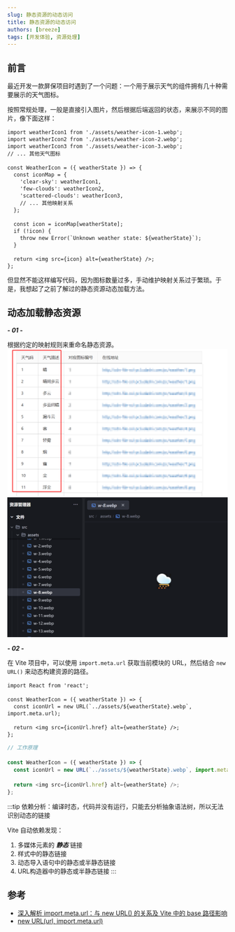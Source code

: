 ```yaml
---
slug: 静态资源的动态访问
title: 静态资源的动态访问
authors: [breeze]
tags: [开发体验, 资源处理]
---
```


## 前言
最近开发一款屏保项目时遇到了一个问题：一个用于展示天气的组件拥有几十种需要展示的天气图标。

按照常规处理，一般是直接引入图片，然后根据后端返回的状态，来展示不同的图片，像下面这样：

```tsx
import weatherIcon1 from './assets/weather-icon-1.webp';
import weatherIcon2 from './assets/weather-icon-2.webp';
import weatherIcon3 from './assets/weather-icon-3.webp';
// ... 其他天气图标

const WeatherIcon = ({ weatherState }) => {
  const iconMap = {
    'clear-sky': weatherIcon1,
    'few-clouds': weatherIcon2,
    'scattered-clouds': weatherIcon3,
    // ... 其他映射关系
  };

  const icon = iconMap[weatherState];
  if (!icon) {
    throw new Error(`Unknown weather state: ${weatherState}`);
  }

  return <img src={icon} alt={weatherState} />;
};
```
但显然不能这样编写代码，因为图标数量过多，手动维护映射关系过于繁琐。于是，我想起了之前了解过的静态资源动态加载方法。

## 动态加载静态资源

**- *01* -** 

根据约定的映射规则来重命名静态资源。
![映射关系](./image-1.png)
![重命名](./image-2.png)


**- *02* -** 

在 Vite 项目中，可以使用 `import.meta.url` 获取当前模块的 URL，然后结合 `new URL()` 来动态构建资源的路径。

```tsx
import React from 'react';

const WeatherIcon = ({ weatherState }) => {
  const iconUrl = new URL(`../assets/${weatherState}.webp`, import.meta.url);

  return <img src={iconUrl.href} alt={weatherState} />;
};
```


```js
// 工作原理

const WeatherIcon = ({ weatherState }) => {
  const iconUrl = new URL(`../assets/${weatherState}.webp`, import.meta.url);

  return <img src={iconUrl.href} alt={weatherState} />;
};


```

:::tip
依赖分析：编译时态，代码并没有运行，只能去分析抽象语法树，所以无法识别动态的链接

Vite 自动依赖发现：
1. 多媒体元素的 ***静态*** 链接
2. 样式中的静态链接
3. 动态导入语句中的静态或半静态链接
4. URL构造器中的静态或半静态链接
:::

## 参考
- [深入解析 import.meta.url：与 new URL() 的关系及 Vite 中的 base 路径影响](https://juejin.cn/post/7512671108396548146)
- [new URL(url, import.meta.url)](https://cn.vite.dev/guide/assets.html#new-url-url-import-meta-url)